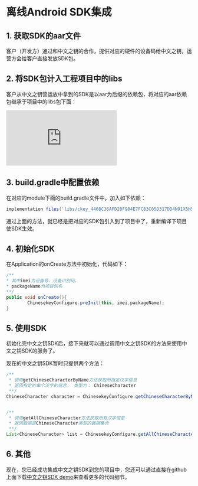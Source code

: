 # 离线Android SDK集成

## 1. 获取SDK的aar文件

客户（开发方）通过和中文之钥的合作，提供对应的硬件的设备码给中文之钥，运营方会给客户直接发放SDK包。

## 2. 将SDK包计入工程项目中的libs

客户从中文之钥营运放中拿到的SDK是以aar为后缀的依赖包，将对应的aar依赖包继承于项目中的libs包下面：

![libs集成](http://8.210.212.227:4999/server/index.php?s=/api/attachment/visitFile&sign=a5c885636d58a9512a643e49eb02d163 "libs集成")

## 3. build.gradle中配置依赖

在对应的module下面的build.gradle文件中，加入如下依赖：

```gradle
implementation files('libs/ckey_4468C36AFD28F984E7FC83C05D317DD4N91X5H5R.aar')
```

通过上面的方法，就已经是把对应的SDK包引入到了项目中了，重新编译下项目使SDK生效。

## 4. 初始化SDK

在Application的onCreate方法中初始化，代码如下：

```java
/**
* 其中imei为设备号、设备识别码，
* packageName为项目包名
**/
public void onCreate(){
        ChinesekeyConfigure.preInit(this, imei,packageName);
}
```

## 5. 使用SDK

初始化完中文之钥SDK后，接下来就可以通过调用中文之钥SDK的方法来使用中文之钥SDK的服务了。

现在的中文之钥SDK暂时只提供两个方法：

```java
/**
 * 调用getChineseCharacterByName方法获取所指定汉字信息
 * 返回指定的单个汉字的信息， 类型为： ChineseCharacter
 **/
ChineseCharacter character = ChinesekeyConfigure.getChineseCharacterByName(this,wordName);


/**
 * 调用getAllChineseCharacter方法获取所有汉字信息
 * 返回数据是ChineseCharacter类型的数据集合
 **/
List<ChineseCharacter> list = ChinesekeyConfigure.getAllChineseCharacter(this);
```

## 6. 其他

现在，您已经成功集成中文之钥SDK到您的项目中，您还可以通过直接在github上面下载[中文之钥SDK demo](https://github.com/Chinesekey/Offline-SDK-Demo)来查看更多的代码细节。